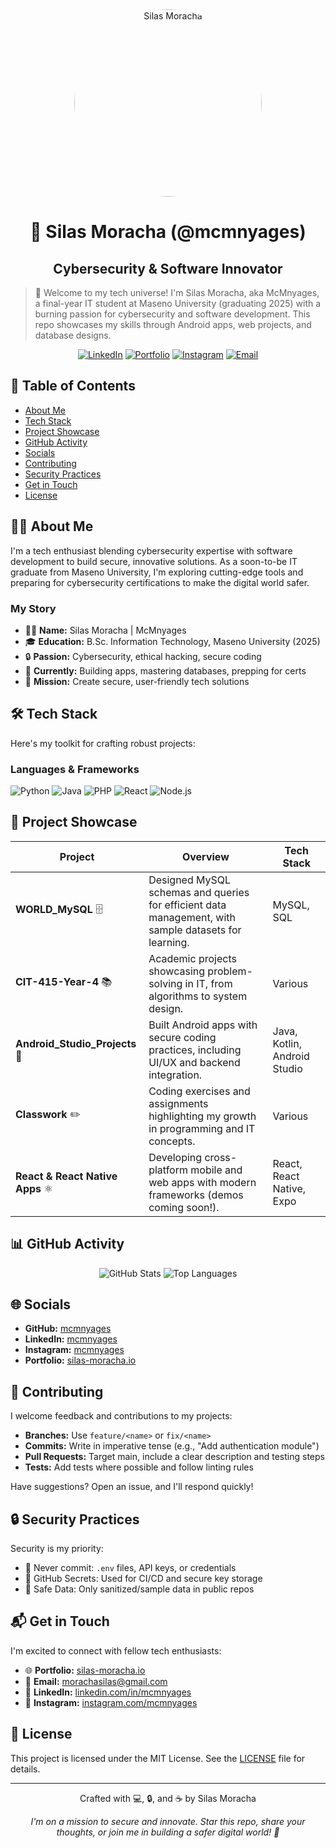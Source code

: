 <div align="center">
  <img src="https://avatars.githubusercontent.com/u/70867022?s=400&u=be3f88201c5a8ce140d7f297a1152812aea67082&v=4" alt="Silas Moracha" width="300" style="border-radius: 50%;" />

  # 👋 Silas Moracha (@mcmnyages)
  ## Cybersecurity & Software Innovator
</div>

> 🌟 Welcome to my tech universe! I'm Silas Moracha, aka McMnyages, a final-year IT student at Maseno University (graduating 2025) with a burning passion for cybersecurity and software development. This repo showcases my skills through Android apps, web projects, and database designs.

<div align="center">

[![LinkedIn](https://img.shields.io/badge/LinkedIn-mcmnyages-blue?style=flat&logo=linkedin)](https://linkedin.com/in/mcmnyages)
[![Portfolio](https://img.shields.io/badge/Portfolio-silas--moracha.io-green?style=flat&logo=google-chrome)](https://silas-moracha.io)
[![Instagram](https://img.shields.io/badge/Instagram-mcmnyages-purple?style=flat&logo=instagram)](https://instagram.com/mcmnyages)
[![Email](https://img.shields.io/badge/Email-morachasilas%40gmail.com-red?style=flat&logo=gmail)](mailto:morachasilas@gmail.com)

</div>

## 📑 Table of Contents

- [About Me](#-about-me)
- [Tech Stack](#️-tech-stack)
- [Project Showcase](#-project-showcase)
- [GitHub Activity](#-github-activity)
- [Socials](#-socials)
- [Contributing](#-contributing)
- [Security Practices](#-security-practices)
- [Get in Touch](#-get-in-touch)
- [License](#-license)

## 🙋‍♂️ About Me

I'm a tech enthusiast blending cybersecurity expertise with software development to build secure, innovative solutions. As a soon-to-be IT graduate from Maseno University, I'm exploring cutting-edge tools and preparing for cybersecurity certifications to make the digital world safer.

### My Story
- 👨‍💻 **Name:** Silas Moracha | McMnyages
- 🎓 **Education:** B.Sc. Information Technology, Maseno University (2025)
- 🔒 **Passion:** Cybersecurity, ethical hacking, secure coding
- 🌱 **Currently:** Building apps, mastering databases, prepping for certs
- 🚀 **Mission:** Create secure, user-friendly tech solutions

## 🛠️ Tech Stack

Here's my toolkit for crafting robust projects:

### Languages & Frameworks
![Python](https://img.shields.io/badge/Python-3776AB?style=for-the-badge&logo=python&logoColor=white)
![Java](https://img.shields.io/badge/Java-ED8B00?style=for-the-badge&logo=openjdk&logoColor=white)
![PHP](https://img.shields.io/badge/PHP-777BB4?style=for-the-badge&logo=php&logoColor=white)
![React](https://img.shields.io/badge/React-20232A?style=for-the-badge&logo=react&logoColor=61DAFB)
![Node.js](https://img.shields.io/badge/Node.js-43853D?style=for-the-badge&logo=node.js&logoColor=white)

## 🌟 Project Showcase

| Project | Overview | Tech Stack |
|---------|----------|------------|
| **WORLD_MySQL** 🗄️ | Designed MySQL schemas and queries for efficient data management, with sample datasets for learning. | MySQL, SQL |
| **CIT-415-Year-4** 📚 | Academic projects showcasing problem-solving in IT, from algorithms to system design. | Various |
| **Android_Studio_Projects** 📱 | Built Android apps with secure coding practices, including UI/UX and backend integration. | Java, Kotlin, Android Studio |
| **Classwork** ✏️ | Coding exercises and assignments highlighting my growth in programming and IT concepts. | Various |
| **React & React Native Apps** ⚛️ | Developing cross-platform mobile and web apps with modern frameworks (demos coming soon!). | React, React Native, Expo |

## 📊 GitHub Activity

<div align="center">

![GitHub Stats](https://github-readme-stats.vercel.app/api?username=mcmnyages&show_icons=true&theme=radical)
![Top Languages](https://github-readme-stats.vercel.app/api/top-langs/?username=mcmnyages&layout=compact&theme=radical)

</div>

## 🌐 Socials

- **GitHub:** [mcmnyages](https://github.com/mcmnyages)
- **LinkedIn:** [mcmnyages](https://linkedin.com/in/mcmnyages)
- **Instagram:** [mcmnyages](https://instagram.com/mcmnyages)
- **Portfolio:** [silas-moracha.io](https://silas-moracha.io)

## 🤝 Contributing

I welcome feedback and contributions to my projects:

- **Branches:** Use `feature/<name>` or `fix/<name>`
- **Commits:** Write in imperative tense (e.g., "Add authentication module")
- **Pull Requests:** Target main, include a clear description and testing steps
- **Tests:** Add tests where possible and follow linting rules

Have suggestions? Open an issue, and I'll respond quickly!

## 🔒 Security Practices

Security is my priority:

- 🚫 Never commit: `.env` files, API keys, or credentials
- 🔐 GitHub Secrets: Used for CI/CD and secure key storage
- 🧹 Safe Data: Only sanitized/sample data in public repos

## 📬 Get in Touch

I'm excited to connect with fellow tech enthusiasts:

- 🌐 **Portfolio:** [silas-moracha.io](https://silas-moracha.io)
- 📧 **Email:** [morachasilas@gmail.com](mailto:morachasilas@gmail.com)
- 🔗 **LinkedIn:** [linkedin.com/in/mcmnyages](https://linkedin.com/in/mcmnyages)
- 📸 **Instagram:** [instagram.com/mcmnyages](https://instagram.com/mcmnyages)

## 📜 License

This project is licensed under the MIT License. See the [LICENSE](LICENSE) file for details.

---

<div align="center">

Crafted with 💻, 🔒, and ☕ by Silas Moracha

*I'm on a mission to secure and innovate. Star this repo, share your thoughts, or join me in building a safer digital world! 🚀*

</div>
